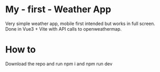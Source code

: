 # My - first - Weather App
Very simple weather app, mobile first intended but works in full screen.
Done in Vue3 + Vite with API calls to openweathermap.

# How to
Download the repo and run npm i and npm run dev